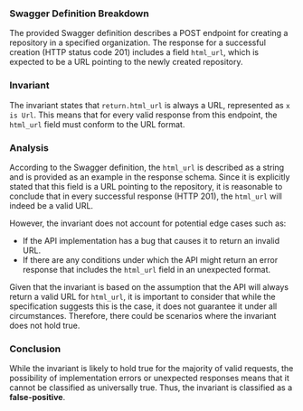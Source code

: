 ### Swagger Definition Breakdown
The provided Swagger definition describes a POST endpoint for creating a repository in a specified organization. The response for a successful creation (HTTP status code 201) includes a field `html_url`, which is expected to be a URL pointing to the newly created repository.

### Invariant
The invariant states that `return.html_url` is always a URL, represented as `x is Url`. This means that for every valid response from this endpoint, the `html_url` field must conform to the URL format.

### Analysis
According to the Swagger definition, the `html_url` is described as a string and is provided as an example in the response schema. Since it is explicitly stated that this field is a URL pointing to the repository, it is reasonable to conclude that in every successful response (HTTP 201), the `html_url` will indeed be a valid URL. 

However, the invariant does not account for potential edge cases such as:
- If the API implementation has a bug that causes it to return an invalid URL.
- If there are any conditions under which the API might return an error response that includes the `html_url` field in an unexpected format.

Given that the invariant is based on the assumption that the API will always return a valid URL for `html_url`, it is important to consider that while the specification suggests this is the case, it does not guarantee it under all circumstances. Therefore, there could be scenarios where the invariant does not hold true.

### Conclusion
While the invariant is likely to hold true for the majority of valid requests, the possibility of implementation errors or unexpected responses means that it cannot be classified as universally true. Thus, the invariant is classified as a **false-positive**.
